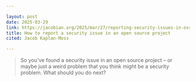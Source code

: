 ```yaml
---

layout: post
date: 2025-03-29
link: https://jacobian.org/2025/mar/27/reporting-security-issues-in-oss/
title: How to report a security issue in an open source project
cited: Jacob Kaplan-Moss

---
```


> So you’ve found a security issue in an open source project – or maybe just a weird problem that you think might be a security problem. What should you do next?